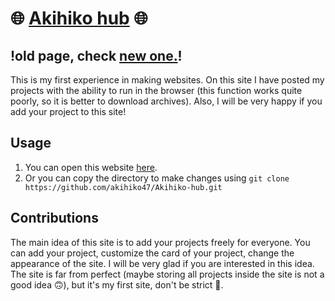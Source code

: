 # 🌐 [Akihiko hub](https://akihiko47.github.io/Akihiko-hub/) 🌐
## !old page, check [new one.](https://github.com/akihiko47/My-Projects-Page)!
This is my first experience in making websites. On this site I have posted my projects with the ability to run in the browser (this function works quite poorly, so it is better to download archives). Also, I will be very happy if you add your project to this site!

## Usage
1. You can open this website [here](https://akihiko47.github.io/Akihiko-hub/).
2. Or you can copy the directory to make changes using ```git clone https://github.com/akihiko47/Akihiko-hub.git```

## Contributions
The main idea of this site is to add your projects freely for everyone. You can add your project, customize the card of your project, change the appearance of the site. I will be very glad if you are interested in this idea. The site is far from perfect (maybe storing all projects inside the site is not a good idea 🙃), but it's my first site, don't be strict 🥺.
